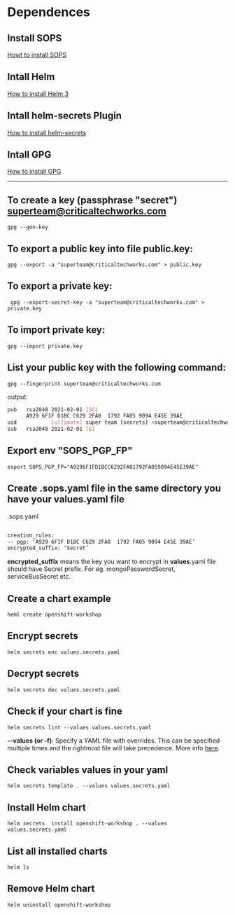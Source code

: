 # Dependences

## Install SOPS

[Howt to install SOPS](https://github.com/mozilla/sops)

## Intall Helm 

[How to install Helm 3](https://helm.sh/docs/intro/install/)

## Intall helm-secrets Plugin

[How to install helm-secrets](https://github.com/jkroepke/helm-secrets)

## Intall GPG

[How to install GPG](https://gnupg.org/download/)

---

## To create a key (passphrase "secret") superteam@criticaltechworks.com
``` gpg --gen-key ```

## To export a public key into file public.key:
``` gpg --export -a "superteam@criticaltechworks.com" > public.key ```

## To export a private key:
``` gpg --export-secret-key -a "superteam@criticaltechworks.com" > private.key```

## To import private key:
``` gpg --import private.key ```

## List your public key with the following command:
``` gpg --fingerprint superteam@criticaltechworks.com ```

output:

``` bash 
pub   rsa2048 2021-02-01 [SC]
      A929 6F1F D1BC C629 2FA0  1792 FA05 9094 E45E 39AE
uid           [ultimate] super team (secrets) <superteam@criticaltechworks.com>
sub   rsa2048 2021-02-01 [E]
```

## Export  env "**SOPS_PGP_FP**"
```export SOPS_PGP_FP="A9296F1FD1BCC6292FA01792FA059094E45E39AE" ```

## Create .sops.yaml file in the same directory you have your values.yaml file

.sops.yaml
``` bash 

creation_rules:
-- pgp: ‘A929 6F1F D1BC C629 2FA0  1792 FA05 9094 E45E 39AE’
encrypted_suffix: ‘Secret’
```
**encrypted_suffix** means the key you want to encrypt in **values**.yaml file should have Secret prefix.
For eg. mongoPasswordSecret, serviceBusSecret etc.

## Create a chart example
``` heml create openshift-workshop  ```

## Encrypt secrets
```helm secrets enc values.secrets.yaml ```

## Decrypt secrets
```helm secrets dec values.secrets.yaml ```


## Check if your chart is fine
``` helm secrets lint --values values.secrets.yaml ```

**--values (or -f)**: Specify a YAML file with overrides. This can be specified multiple times and the rightmost file will take precedence.
More info [here](https://helm.sh/docs/helm/helm_install/).

## Check variables values in your yaml

``` helm secrets template . --values values.secrets.yaml ```

## Install Helm chart
``` helm secrets  install openshift-workshop . --values values.secrets.yaml ```

## List all installed charts
``` helm ls ```

## Remove Helm chart
``` helm uninstall openshift-workshop  ```
